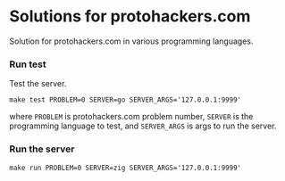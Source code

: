 Solutions for protohackers.com
==============================

Solution for protohackers.com in various programming languages.

### Run test

Test the server.

```
make test PROBLEM=0 SERVER=go SERVER_ARGS='127.0.0.1:9999'
```

where `PROBLEM` is protohackers.com problem number, `SERVER` is the programming language
to test, and `SERVER_ARGS` is args to run the server.

### Run the server

```
make run PROBLEM=0 SERVER=zig SERVER_ARGS='127.0.0.1:9999'
```
